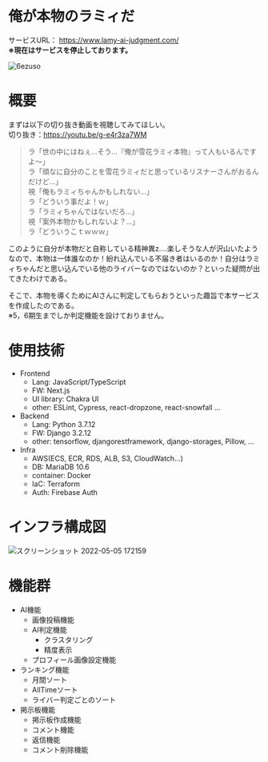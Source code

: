 # 俺が本物のラミィだ
サービスURL：
https://www.lamy-ai-judgment.com/
<br/>
__※現在はサービスを停止しております。__

![6ezuso](https://user-images.githubusercontent.com/89838264/166904830-774b73d4-e0e0-40ea-a0e2-abece3a12e92.gif)

# 概要
まずは以下の切り抜き動画を視聴してみてほしい。<br/>
切り抜き：https://youtu.be/g-e4r3za7WM

>ラ「世の中にはねぇ...そう...『俺が雪花ラミィ本物』って人もいるんですよ～」<br/>
ラ「頑なに自分のことを雪花ラミィだと思っているリスナーさんがおるんだけど...」 <br/>
視「俺もラミィちゃんかもしれない...」<br/>
ラ「どういう事だよ！ｗ」<br/>
ラ「ラミィちゃんではないだろ...」<br/>
視「案外本物かもしれないよ？...」<br/>
ラ「どういうこｔｗｗｗ」


このように自分が本物だと自称している精神異z....楽しそうな人が沢山いたようなので、本物は一体誰なのか！紛れ込んでいる不届き者はいるのか！自分はラミィちゃんだと思い込んでいる他のライバーなのではないのか？といった疑問が出てきたわけである。

そこで、本物を導くためにAIさんに判定してもらおうといった趣旨で本サービスを作成したのである。<br/>
※5，6期生までしか判定機能を設けておりません。

# 使用技術
+ Frontend
    + Lang: JavaScript/TypeScript
    + FW: Next.js
    + UI library: Chakra UI
    + other: ESLint, Cypress, react-dropzone, react-snowfall ...
+ Backend
    + Lang: Python 3.7.12
    + FW: Django 3.2.12
    + other: tensorflow, djangorestframework, django-storages, Pillow, ...
+ Infra
    + AWS(ECS, ECR, RDS, ALB, S3, CloudWatch...)
    + DB: MariaDB 10.6
    + container: Docker
    + IaC: Terraform
    + Auth: Firebase Auth

# インフラ構成図
![スクリーンショット 2022-05-05 172159](https://user-images.githubusercontent.com/89838264/166905621-def06969-7ab4-4aa4-84b0-529817d3faa8.png)

# 機能群
+ AI機能
    + 画像投稿機能
    + AI判定機能
        + クラスタリング
        + 精度表示
    + プロフィール画像設定機能
+ ランキング機能
    + 月間ソート
    + AllTimeソート
    + ライバー判定ごとのソート
+ 掲示板機能
    + 掲示板作成機能
    + コメント機能
    + 返信機能
    + コメント削除機能
